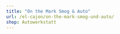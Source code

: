```yaml
---
title: "On the Mark Smog & Auto"
url: /el-cajon/on-the-mark-smog-und-auto/
shop: Autowerkstatt
---
```

